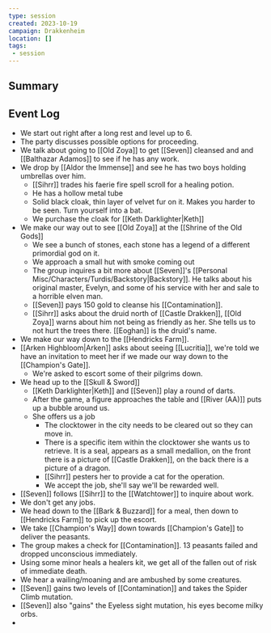 ```yaml
---
type: session
created: 2023-10-19
campaign: Drakkenheim
location: []
tags:
 - session
---
```



## Summary

## Event Log

- We start out right after a long rest and level up to 6.
- The party discusses possible options for proceeding.
- We talk about going to [[Old Zoya]] to get [[Seven]] cleansed and and [[Balthazar Adamos]] to see if he has any work.
- We drop by [[Aldor the Immense]] and see he has two boys holding umbrellas over him.
	- [[Sihrr]] trades his faerie fire spell scroll for a healing potion.
	- He has a hollow metal tube
	- Solid black cloak, thin layer of velvet fur on it. Makes you harder to be seen. Turn yourself into a bat.
	- We purchase the cloak for [[Keth Darklighter|Keth]]
- We make our way out to see [[Old Zoya]] at the [[Shrine of the Old Gods]]
	- We see a bunch of stones, each stone has a legend of a different primordial god on it.
	- We approach a small hut with smoke coming out
	- The group inquires a bit more about [[Seven]]'s [[Personal Misc/Characters/Turdis/Backstory|Backstory]]. He talks about his original master, Evelyn, and some of his service with her and sale to a horrible elven man.
	- [[Seven]] pays 150 gold to cleanse his [[Contamination]].
	- [[Sihrr]] asks about the druid north of [[Castle Drakken]], [[Old Zoya]] warns about him not being as friendly as her. She tells us to not hurt the trees there. [[Eoghan]] is the druid's name.
- We make our way down to the [[Hendricks Farm]].
- [[Arken Highbloom|Arken]] asks about seeing [[Lucritia]], we're told we have an invitation to meet her if we made our way down to the [[Champion's Gate]].
	- We're asked to escort some of their pilgrims down.
- We head up to the [[Skull & Sword]]
	- [[Keth Darklighter|Keth]] and [[Seven]] play a round of darts.
	- After the game, a figure approaches the table and [[River (AA)]] puts up a bubble around us.
	- She offers us a job
		- The clocktower in the city needs to be cleared out so they can move in.
		- There is a specific item within the clocktower she wants us to retrieve. It is a seal, appears as a small medallion, on the front there is a picture of [[Castle Drakken]], on the back there is a picture of a dragon.
		- [[Sihrr]] pesters her to provide a cat for the operation.
		- We accept the job, she'll say we'll be rewarded well.
- [[Seven]] follows [[Sihrr]] to the [[Watchtower]] to inquire about work.
- We don't get any jobs.
- We head down to the [[Bark & Buzzard]] for a meal, then down to [[Hendricks Farm]] to pick up the escort.
- We take [[Champion's Way]] down towards [[Champion's Gate]] to deliver the peasants.
- The group makes a check for [[Contamination]]. 13 peasants failed and dropped unconscious immediately. 
- Using some minor heals a healers kit, we get all of the fallen out of risk of immediate death.
- We hear a wailing/moaning and are ambushed by some creatures.
- [[Seven]] gains two levels of [[Contamination]] and takes the Spider Climb mutation.
- [[Seven]] also "gains" the Eyeless sight mutation, his eyes become milky orbs.
- 


